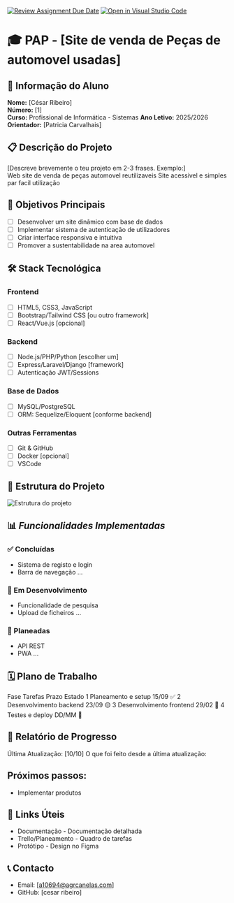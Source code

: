 [![Review Assignment Due Date](https://classroom.github.com/assets/deadline-readme-button-22041afd0340ce965d47ae6ef1cefeee28c7c493a6346c4f15d667ab976d596c.svg)](https://classroom.github.com/a/ObOWU319)
[![Open in Visual Studio Code](https://classroom.github.com/assets/open-in-vscode-2e0aaae1b6195c2367325f4f02e2d04e9abb55f0b24a779b69b11b9e10269abc.svg)](https://classroom.github.com/online_ide?assignment_repo_id=21338330&assignment_repo_type=AssignmentRepo)
# 🎓 PAP - [Site de venda de Peças de automovel usadas]

## 👤 Informação do Aluno
**Nome:** [César Ribeiro]  
**Número:** [1]  
**Curso:** Profissional de Informática - Sistemas
**Ano Letivo:** 2025/2026 
**Orientador:** [Patricia Carvalhais]

## 📋 Descrição do Projeto
[Descreve brevemente o teu projeto em 2-3 frases. Exemplo:]  
Web site de venda de peças automovel reutilizaveis 
Site acessivel e simples par facil utilização

## 🎯 Objetivos Principais
- [ ] Desenvolver um site dinâmico com base de dados
- [ ] Implementar sistema de autenticação de utilizadores
- [ ] Criar interface responsiva e intuitiva
- [ ] Promover a sustentabilidade na area automovel

## 🛠️ Stack Tecnológica

### **Frontend**
- [ ] HTML5, CSS3, JavaScript
- [ ] Bootstrap/Tailwind CSS [ou outro framework]
- [ ] React/Vue.js [opcional]

### **Backend**
- [ ] Node.js/PHP/Python [escolher um]
- [ ] Express/Laravel/Django [framework]
- [ ] Autenticação JWT/Sessions

### **Base de Dados**
- [ ] MySQL/PostgreSQL
- [ ] ORM: Sequelize/Eloquent [conforme backend]

### **Outras Ferramentas**
- [ ] Git & GitHub
- [ ] Docker [opcional]
- [ ] VSCode

## 📁 Estrutura do Projeto
![Estrutura do projeto](./docs/images/estrutura.png)

## 📊 *Funcionalidades Implementadas*

### ✅ Concluídas
- Sistema de registo e login
- Barra de navegação
...

### 🔄 Em Desenvolvimento
- Funcionalidade de pesquisa
- Upload de ficheiros
...

### 📅 Planeadas
- API REST
- PWA
...

## 🗓️ Plano de Trabalho
Fase	Tarefas	Prazo	Estado
1	Planeamento e setup	15/09	✅
2	Desenvolvimento backend	23/09	🟡
3	Desenvolvimento frontend	29/02	🔴
4	Testes e deploy	DD/MM	🔴

## 📝 Relatório de Progresso
Última Atualização: [10/10]
O que foi feito desde a última atualização:


## Próximos passos:
- Implementar produtos

## 🔗 Links Úteis
- Documentação - Documentação detalhada
- Trello/Planeamento - Quadro de tarefas
- Protótipo - Design no Figma

## 📞 Contacto
- Email: [a10694@agrcanelas.com]
- GitHub: [cesar ribeiro]


